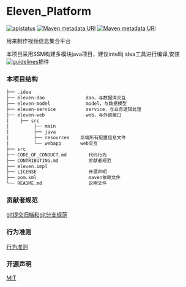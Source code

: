 # Eleven_Platform
[![apistatus](https://img.shields.io/github/license/mashape/apistatus.svg)]() [![Maven metadata URI](https://img.shields.io/maven-central/v/org.apache.maven/apache-maven.svg)]() [![Maven metadata URI](https://img.shields.io/badge/jdk-v1.8-yellowgreen.svg)]()

用来制作视频信息集合平台

本项目采用SSM构建多模块java项目，建议intellij idea工具进行编译,安装[![guidelines](https://img.shields.io/badge/intellij%20plugin-alibaba%20java%20coding%20guidelines-red.svg)]()插件
### 本项目结构

```html
├── .idea
├── eleven-dao               dao，与数据库交互
├── eleven-model             model，与数据模型
├── eleven-service           service，与业务逻辑处理
├── eleven-web               web，与外部接口
|    ├── src
|         ├── main
|         ├── java
|         ├── resources    后端所有配置信息文件
|         └── webapp       web交互
├── src
├── CODE_OF_CONDUCT.md        代码行为
├── CONTRIBUTING.md           贡献者规范
├── eleven.impl
├── LICENSE                   开源声明
├── pom.xml                   maven依赖文件
└── README.md                 说明文件
```



### 贡献者规范
[git提交归档和git分支规范](./CONTRIBUTING.md)

### 行为准则

[行为准则](./CODE_OF_CONDUCT.md)

### 开源声明

[MIT](./LICENSE)
